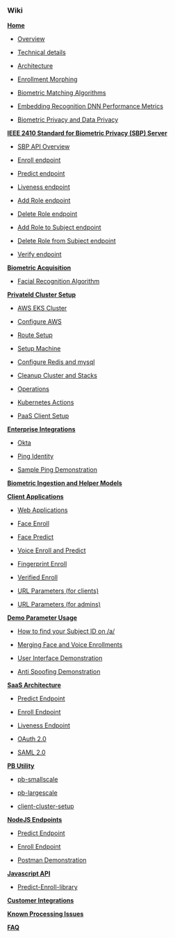### Wiki

[**Home**](https://github.com/openinfer/PrivateIdentity/wiki)

* [Overview](https://github.com/openinfer/PrivateIdentity/wiki#overview)

* [Technical details](https://github.com/openinfer/PrivateIdentity/wiki#technical-details)

* [Architecture](https://github.com/openinfer/PrivateIdentity/wiki#basic-architecture)

* [Enrollment Morphing](https://github.com/openinfer/PrivateIdentity/wiki#enrollment-morphing)

* [Biometric Matching Algorithms](https://github.com/openinfer/PrivateIdentity/wiki/Biometric-Matching-Algorithms)

* [Embedding Recognition DNN Performance Metrics](https://github.com/openinfer/PrivateIdentity/wiki/EMBEDDING-RECOGNITION-DNN-PERFORMANCE-METRICS)

* [Biometric Privacy and Data Privacy](https://github.com/openinfer/PrivateIdentity/wiki/Biometric-Privacy-and-Data-Privacy)


[**IEEE 2410 Standard for Biometric Privacy (SBP) Server**](https://github.com/openinfer/PrivateIdentity/wiki/IEEE-2410-2020-Standard-for-Biometric-Privacy-(SBP)-Server)

* [SBP API Overview](https://github.com/openinfer/PrivateIdentity/wiki/IEEE-2410-2020-Standard-for-Biometric-Privacy-(SBP)-Server#SBP-API-Overview)

* [Enroll endpoint](https://github.com/openinfer/PrivateIdentity/wiki/IEEE-2410-2020-Standard-for-Biometric-Privacy-(SBP)-Server#API-Enroll-Overview)

* [Predict endpoint](https://github.com/openinfer/PrivateIdentity/wiki/IEEE-2410-2020-Standard-for-Biometric-Privacy-(SBP)-Server#Predict-Overview)

* [Liveness endpoint](https://github.com/openinfer/PrivateIdentity/wiki/IEEE-2410-2020-Standard-for-Biometric-Privacy-(SBP)-Server#Liveness-Overview)

* [Add Role endpoint](https://github.com/openinfer/PrivateIdentity/wiki/IEEE-2410-2020-Standard-for-Biometric-Privacy-(SBP)-Server#Add-Role-Overview)

* [Delete Role endpoint](https://github.com/openinfer/PrivateIdentity/wiki/IEEE-2410-2020-Standard-for-Biometric-Privacy-(SBP)-Server#Delete-Role-Overview)

* [Add Role to Subject endpoint](https://github.com/openinfer/PrivateIdentity/wiki/IEEE-2410-2020-Standard-for-Biometric-Privacy-(SBP)-Server#Add-Role-to-Subject)

* [Delete Role from Subject endpoint](https://github.com/openinfer/PrivateIdentity/wiki/IEEE-2410-2020-Standard-for-Biometric-Privacy-(SBP)-Server#Delete-Role-From-Subject)

* [Verify endpoint](https://github.com/openinfer/PrivateIdentity/wiki/IEEE-2410-Standard-for-Biometric-Privacy-(SBP)-ServerAPI-Verify-Overview)

[**Biometric Acquisition**](https://github.com/openinfer/PrivateIdentity/wiki/Biometric-Acquisition)

* [Facial Recognition Algorithm](https://github.com/openinfer/PrivateIdentity/wiki/Biometric-Acquisition#Facial-Recognition-Algorithm)

[**PrivateId Cluster Setup**](https://github.com/openinfer/PrivateIdentity/wiki/cluster-setup)

* [AWS EKS Cluster](https://github.com/openinfer/PrivateIdentity/wiki/cluster-setup#AWS-EKS-CLUSTER)

* [Configure AWS](https://github.com/openinfer/PrivateIdentity/wiki/cluster-setup#configure-aws)

* [Route Setup](https://github.com/openinfer/PrivateIdentity/wiki/Route-Setup)

* [Setup Machine](https://github.com/openinfer/PrivateIdentity/wiki/Setup-Machine)

* [Configure Redis and mysql](https://github.com/openinfer/PrivateIdentity/wiki/Configure-redis-and-mysql)

* [Cleanup Cluster and Stacks](https://github.com/openinfer/PrivateIdentity/wiki/Cleanup-Cluster-and-Stacks)

* [Operations](https://github.com/openinfer/PrivateIdentity/wiki/Operations)

* [Kubernetes Actions](https://github.com/openinfer/PrivateIdentity/wiki/Kubernetes-Actions)

* [PaaS Client Setup](https://github.com/openinfer/PrivateIdentity/wiki/PaaS-Web-Application)

[**Enterprise Integrations**](https://github.com/openinfer/PrivateIdentity/wiki/Enterprise-Integrations)

* [Okta](https://github.com/openinfer/PrivateIdentity/wiki/Enterprise-Integrations#okta)

* [Ping Identity](https://github.com/openinfer/PrivateIdentity/wiki/Enterprise-Integrations#ping-identity)

* [Sample Ping Demonstration](https://github.com/openinfer/PrivateIdentity/wiki/Enterprise-Integrations#sample-ping-demo)

[**Biometric Ingestion and Helper Models**](https://github.com/openinfer/PrivateIdentity/wiki/Biometric-Ingestion-and-Helper-DNNs)

[**Client Applications**](https://github.com/openinfer/PrivateIdentity/wiki/Client-Applications)

* [Web Applications](https://github.com/openinfer/PrivateIdentity/wiki/Client-Applications#Web-applications)

* [Face Enroll](https://github.com/openinfer/PrivateIdentity/wiki/Client-Applications#Face-enroll)

* [Face Predict](https://github.com/openinfer/PrivateIdentity/wiki/Client-Applications#Face-predict)

* [Voice Enroll and Predict](https://github.com/openinfer/PrivateIdentity/wiki/Client-Applications#Voice-enroll-and-predict)

* [Fingerprint Enroll](https://github.com/openinfer/PrivateIdentity/wiki/Client-Applications#Fingerprint-enroll)

* [Verified Enroll](https://github.com/openinfer/PrivateIdentity/wiki/Verified-Enroll)

* [URL Parameters (for clients)](https://github.com/openinfer/PrivateIdentity/wiki/Client-URL-Parameters)

* [URL Parameters (for admins)](https://github.com/openinfer/PrivateIdentity/wiki/Admin-URL-Parameters)

[**Demo Parameter Usage**](https://github.com/openinfer/PrivateIdentity/wiki/Demo-Parameter-Usage)

* [How to find your Subject ID on /a/](https://github.com/openinfer/PrivateIdentity/wiki/Demo-Parameter-Usage#How-to-find-your-Subject-ID-on-/a/)

* [Merging Face and Voice Enrollments](https://github.com/openinfer/PrivateIdentity/wiki/Demo-Parameter-Usage#Merging-Face-and-Voice-Enrollments)

* [User Interface Demonstration](https://github.com/openinfer/PrivateIdentity/wiki/Demo-Parameter-Usage#User-Interface-Demonstration)

* [Anti Spoofing Demonstration](https://github.com/openinfer/PrivateIdentity/wiki/Demo-Parameter-Usage#anti-spoofing-technique)

[**SaaS Architecture**](https://github.com/openinfer/PrivateIdentity/wiki/SaaS-Architecture)

* [Predict Endpoint](https://github.com/openinfer/PrivateIdentity/wiki/Predict-Endpoint)

* [Enroll Endpoint](https://github.com/openinfer/PrivateIdentity/wiki/Enroll-Endpoint)

* [Liveness Endpoint](https://github.com/openinfer/PrivateIdentity/wiki/Liveness-Endpoint)

* [OAuth 2.0](https://github.com/openinfer/PrivateIdentity/wiki/OAUTH)

* [SAML 2.0](https://github.com/openinfer/PrivateIdentity/wiki/SAML-2.0)

[**PB Utility**](https://github.com/openinfer/PrivateIdentity/wiki/pb-utils)

* [pb-smallscale](https://github.com/openinfer/PrivateIdentity/wiki/pb-utils#small-Scale)

* [pb-largescale](https://github.com/openinfer/PrivateIdentity/wiki/pb-utils#large-Scale)
 
* [client-cluster-setup](https://github.com/openinfer/PrivateIdentity/wiki/Client-Cluster-setup)

[**NodeJS Endpoints**](https://github.com/openinfer/PrivateIdentity/wiki/NodeJS-Endpoint)

* [Predict Endpoint](https://github.com/openinfer/PrivateIdentity/wiki/NodeJS-Endpoint#Predict-Overview)

* [Enroll Endpoint](https://github.com/openinfer/PrivateIdentity/wiki/NodeJS-Endpoint#Enroll-Overview)

* [Postman Demonstration](https://github.com/openinfer/PrivateIdentity/wiki/NodeJS-Endpoint#Postman-Example-Project)

[**Javascript API**](https://github.com/openinfer/PrivateIdentity/wiki/Predict-Enroll-library)

* [Predict-Enroll-library](https://github.com/openinfer/PrivateIdentity/wiki/Predict-Enroll-library)

[**Customer Integrations**](https://github.com/openinfer/PrivateIdentity/wiki/Customer-Integrations)

[**Known Processing Issues**](https://github.com/openinfer/PrivateIdentity/wiki/Known-Processing-Issues)

[**FAQ**](https://github.com/openinfer/PrivateIdentity/wiki/FAQ)